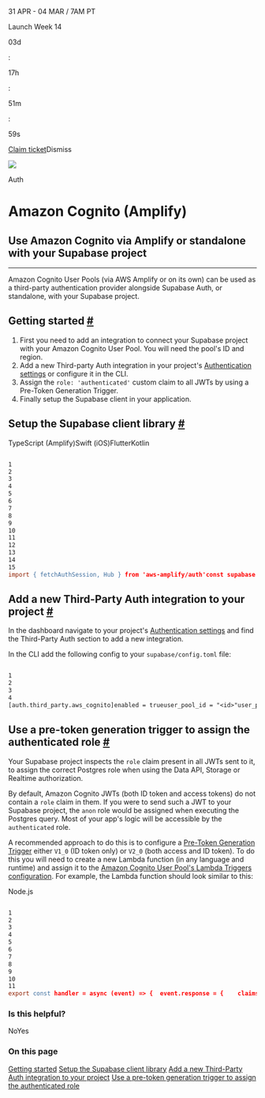 31 APR - 04 MAR / 7AM PT

Launch Week 14

03d

:

17h

:

51m

:

59s

[Claim ticket](https://supabase.com/launch-week)Dismiss

![](https://supabase.com/docs/_next/image?url=%2Fdocs%2Fimg%2Flaunchweek%2F14%2Fpromo-banner-bg.png&w=3840&q=100&dpl=dpl_BvdF4a4Pt4yy6fUvmFQnELXJuaof)

Auth

# Amazon Cognito (Amplify)

## Use Amazon Cognito via Amplify or standalone with your Supabase project

* * *

Amazon Cognito User Pools (via AWS Amplify or on its own) can be used as a third-party authentication provider alongside Supabase Auth, or standalone, with your Supabase project.

## Getting started [\#](https://supabase.com/docs/guides/auth/third-party/aws-cognito\#getting-started)

1. First you need to add an integration to connect your Supabase project with your Amazon Cognito User Pool. You will need the pool's ID and region.
2. Add a new Third-party Auth integration in your project's [Authentication settings](https://supabase.com/dashboard/project/_/settings/auth) or configure it in the CLI.
3. Assign the `role: 'authenticated'` custom claim to all JWTs by using a Pre-Token Generation Trigger.
4. Finally setup the Supabase client in your application.

## Setup the Supabase client library [\#](https://supabase.com/docs/guides/auth/third-party/aws-cognito\#setup-the-supabase-client-library)

TypeScript (Amplify)Swift (iOS)FlutterKotlin

```flex

1
2
3
4
5
6
7
8
9
10
11
12
13
14
15
import { fetchAuthSession, Hub } from 'aws-amplify/auth'const supabase = createClient('https://<supabase-project>.supabase.co', 'SUPABASE_ANON_KEY', {  accessToken: async () => {    const tokens = await fetchAuthSession()    // Alternatively you can use tokens?.idToken instead.    return tokens?.accessToken  },})// if you're using Realtime you also need to set up a listener for Cognito auth changesHub.listen('auth', () => {  fetchAuthSession().then((tokens) => supabase.realtime.setAuth(tokens?.accessToken))})
```

## Add a new Third-Party Auth integration to your project [\#](https://supabase.com/docs/guides/auth/third-party/aws-cognito\#add-a-new-third-party-auth-integration-to-your-project)

In the dashboard navigate to your project's [Authentication settings](https://supabase.com/dashboard/project/_/settings/auth) and find the Third-Party Auth section to add a new integration.

In the CLI add the following config to your `supabase/config.toml` file:

```flex

1
2
3
4
[auth.third_party.aws_cognito]enabled = trueuser_pool_id = "<id>"user_pool_region = "<region>"
```

## Use a pre-token generation trigger to assign the authenticated role [\#](https://supabase.com/docs/guides/auth/third-party/aws-cognito\#use-a-pre-token-generation-trigger-to-assign-the-authenticated-role)

Your Supabase project inspects the `role` claim present in all JWTs sent to it, to assign the correct Postgres role when using the Data API, Storage or Realtime authorization.

By default, Amazon Cognito JWTs (both ID token and access tokens) do not contain a `role` claim in them. If you were to send such a JWT to your Supabase project, the `anon` role would be assigned when executing the Postgres query. Most of your app's logic will be accessible by the `authenticated` role.

A recommended approach to do this is to configure a [Pre-Token Generation Trigger](https://docs.aws.amazon.com/cognito/latest/developerguide/user-pool-lambda-pre-token-generation.html) either `V1_0` (ID token only) or `V2_0` (both access and ID token). To do this you will need to create a new Lambda function (in any language and runtime) and assign it to the [Amazon Cognito User Pool's Lambda Triggers configuration](https://docs.aws.amazon.com/cognito/latest/developerguide/cognito-user-identity-pools-working-with-aws-lambda-triggers.html). For example, the Lambda function should look similar to this:

Node.js

```flex

1
2
3
4
5
6
7
8
9
10
11
export const handler = async (event) => {  event.response = {    claimsOverrideDetails: {      claimsToAddOrOverride: {        role: 'authenticated',      },    },  }  return event}
```

### Is this helpful?

NoYes

### On this page

[Getting started](https://supabase.com/docs/guides/auth/third-party/aws-cognito#getting-started) [Setup the Supabase client library](https://supabase.com/docs/guides/auth/third-party/aws-cognito#setup-the-supabase-client-library) [Add a new Third-Party Auth integration to your project](https://supabase.com/docs/guides/auth/third-party/aws-cognito#add-a-new-third-party-auth-integration-to-your-project) [Use a pre-token generation trigger to assign the authenticated role](https://supabase.com/docs/guides/auth/third-party/aws-cognito#use-a-pre-token-generation-trigger-to-assign-the-authenticated-role)